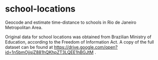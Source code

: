 # school-locations
Geocode and estimate time-distance to schools in Rio de Janeiro Metropolitan Area.

Original data for school locations was obtained from Brazilian Ministry of Education, according to the Freedom of Information Act. A copy of the full dataset can be found at https://drive.google.com/open?id=1n5bmOjjsjZ881hQKhpZT3LQEE1hBGJtM .

